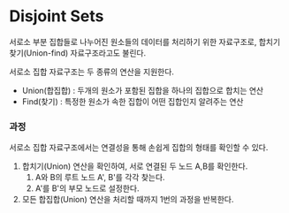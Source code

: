 # Disjoint Sets

서로소 부분 집합들로 나누어진 원소들의 데이터를 처리하기 위한 자료구조로, 합치기 찾기(Union-find) 자료구조라고도 불린다.

서로소 집합 자료구조는 두 종류의 연산을 지원한다.

* Union(합집합) : 두개의 원소가 포함된 집합을 하나의 집합으로 합치는 연산
* Find(찾기) : 특정한 원소가 속한 집합이 어떤 집합인지 알려주는 연산

### 과정 <a href="#_" id="_"></a>

서로소 집합 자료구조에서는 연결성을 통해 손쉽게 집합의 형태를 확인할 수 있다.

1. 합치기(Union) 연산을 확인하여, 서로 연결된 두 노드 A,B를 확인한다.
   1. A와 B의 루트 노드 A', B'를 각각 찾는다.
   2. A'를 B'의 부모 노드로 설정한다.
2. 모든 합집합(Union) 연산을 처리할 때까지 1번의 과정을 반복한다.
